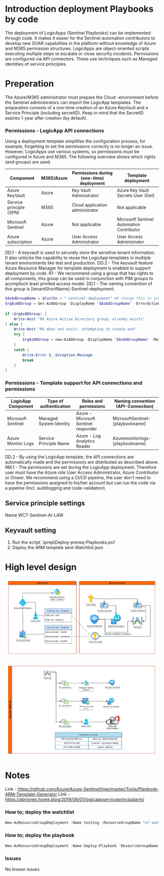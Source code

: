# Introduction deployment Playbooks by code

The deployment of LogicApps (Sentinel Playbooks) can be implemented through code. It makes it easier for the Sentinel automation contributors to develop new SOAR capabilities in the platform without knowledge of Azure and M365 permission structures. LogicApps are object-oriented scripts executing multiple steps to escalate or close security incidents. Permissions are configured via API connectors. These use techniques such as Managed identities of service principles.

# Preperation

The Azure/M365 administrator must prepare the Cloud -environment before the Sentinel administrators can import the LogicApp templates. The preparation consists of a one-time creation of an Azure KeyVault and a Service Principle (including secretID). Keep in mind that the SecretID expires 1-year after creation (by default).


### Permissions - LogicApp API connections
Using a deployment template simplifies the configuration process; for example, forgetting to set the permissions correctly is no longer an issue. However, LogicApps use various systems, so permissions must be configured in Azure and M365. The following overview shows which rights (and groups) are used.

| Component                 | M365/Azure    |  Permissions during (one-time) deployment     | Template deployment                       |
| ---                       | ---           | ---                                           | ---                                       |
| Azure KeyVault            | Azure         | Key Vault Administrator                       | Azure Key Vault Secrets User (Get)        |
| Service principle (SPN)   | M365          | Cloud application administrator               | Not applicable                            |
| Microsoft Sentinel        | Azure         | Not applicable                                | Microsoft Sentinel Automation Contributor |
| Azure subscription        | Azure         | User Access Administrator                     | User Access Administrator                 |


DD.1 - A keyvault is used to securely store the sensitive tenant information. It also unlocks the capability to reuse the LogicApp templates in multiple tenant environments like test and production. 
DD.2 - The keyvault feature Azure Resource Manager for template deployment is enabled to support deployment by code.
R1 - We recommend using a group that has rights to all components, this group can be used in conjunction with PIM groups to acomplisch least priviled access model.
    DD.1 - The naming convention of this group is [tenantShortName]-Sentinel-deployment.

```PowerShell 
$AzAdGroupName = $CustSn + "-sentinel-deployment" ## change this to your preffered naming convention
$rgAzADGroup = Get-AzADGroup -DisplayName "$AzAdGroupName" -ErrorAction SilentlyContinue

if ($rgAzADGroup) {
    Write-Host "RG Azure Active Directory group; already exists"
} else {
    Write-Host "RG does not exist, attempting to create one"
    try {
        $rgAzADGroup = new-AzADGroup -DisplayName "$AzAdGroupName" -MailNickName "$AzAdGroupName" -Description "Assign permissions to members to deploy Playbooks" -ErrorAction Stop
    }
    catch {
        Write-Error $_.Exception.Message
        break
    }
}
```


### Permissions - Template support for API connections and permissions


| LogicApp Component    | Type of authentication    | Roles and permissions                 | Naming convention (API-Connection)    | 
| ---                   | ---                       | ---                                   | ---                                   |
| Microsoft Sentinel    | Managed System Identity   | Azure - Microsoft Sentinel responder  | MicrosoftSentinel-[playbookname]      |
| Azure Monitor Logs    | Service Principle Name    | Azure - Log Analytics Reader          | Azuremonitorlogs-[playbookname]       |

DD.2 - By using the LogicApp template, the API connections are automatically made and the permissions are distributed as described above. 
RM.1 - The permissions are set during the LogicApp deployment. Therefore user must have the Azure role User Access Administrator, Azure Contributor or Onwer. We recommend using a CI/CD pipeline, the user don't need to have the permissions assigned to his/her account but can run the code via a pipeline (Incl. auditlogging and code-validation). 

## Service principle settings
Name WC7-Sentinel-AI-LAW

## Keyvault setting





1. Run the script .\prep\Deploy-prereq-Playbooks.ps1
2. Deploy the ARM template sent-Watchlist.json

# High level design

![alt-text](./scr/HLD/HLD-Playbook.png "High level overview playbooks in Sentinel")

![alt-text](./scr/HLD/HLD-Playbook-detailed-API.png "Detailed overview playbooks")

# Notes

Link - https://github.com/Azure/Azure-Sentinel/tree/master/Tools/Playbook-ARM-Template-Generator
LInk - https://abriones.home.blog/2019/08/01/logicappserviceprincipalarm/

### How to; deploy the watchlist

```PowerShell
New-AzResourceGroupDeployment -Name testing -ResourceGroupName "nf-sentinel-weu-prd" -TemplateFile .\Prep\Sent-Watchlist.json -WorkspaceName "nf-Tristan-sent-weu-prd"
```

### How to; deploy the playbook

```PowerShell
New-AzResourceGroupDeployment -Name Deploy-Playbook -ResourceGroupName "nf-sentinel-weu-prd" -TemplateFile .\playbook\ai-sentinel-bypass-conditional-access-rule-in-Azure-AD\azuredeploy.json
```

### Issues

No known issues
